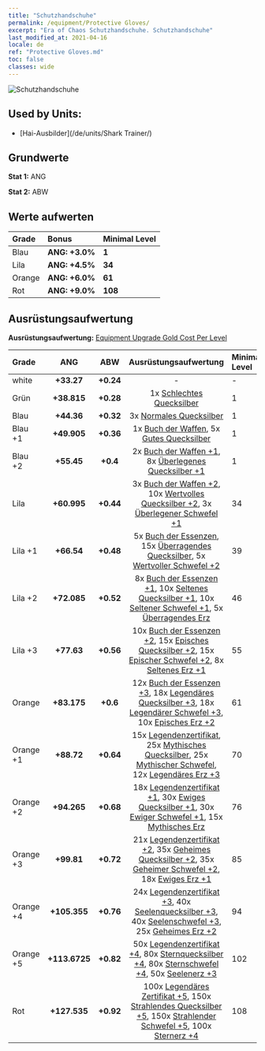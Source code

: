 ```yaml
---
title: "Schutzhandschuhe"
permalink: /equipment/Protective Gloves/
excerpt: "Era of Chaos Schutzhandschuhe. Schutzhandschuhe"
last_modified_at: 2021-04-16
locale: de
ref: "Protective Gloves.md"
toc: false
classes: wide
---
```


  ![Schutzhandschuhe](/images/e/e_99092.png)

## Used by Units:

* [Hai-Ausbilder](/de/units/Shark Trainer/) 


## Grundwerte
 **Stat 1:** ANG

 **Stat 2:** ABW

## Werte aufwerten

  |     Grade    |   Bonus | Minimal Level | 
  |:-------------|:--------|:--------------| 
  | Blau | **ANG: +3.0%** | **1** | 
  | Lila | **ANG: +4.5%** | **34** | 
  | Orange | **ANG: +6.0%** | **61** | 
  | Rot | **ANG: +9.0%** | **108** | 


## Ausrüstungsaufwertung
 **Ausrüstungsaufwertung:** [Equipment Upgrade Gold Cost Per Level](/equipment/EquipmentUpgradeCostPerLevel/) 

  |          Grade      | ANG | ABW | Ausrüstungsaufwertung | Minimal Level |
  |:--------------------|:---------:|:---------:|:----------------:|:--------------|
  | white | **+33.27** | **+0.24** | - | - |
  | Grün | **+38.815** | **+0.28** | 1x [Schlechtes Quecksilber](/de/Items/mat_2/) | 1 |
  | Blau | **+44.36** | **+0.32** | 3x [Normales Quecksilber](/de/Items/mat_8/) | 1 |
  | Blau +1 | **+49.905** | **+0.36** | 1x [Buch der Waffen](/de/Items/mat_18/), 5x [Gutes Quecksilber](/de/Items/mat_14/) | 1 |
  | Blau +2 | **+55.45** | **+0.4** | 2x [Buch der Waffen +1](/de/Items/mat_25/), 8x [Überlegenes Quecksilber +1](/de/Items/mat_21/) | 1 |
  | Lila | **+60.995** | **+0.44** | 3x [Buch der Waffen +2](/de/Items/mat_32/), 10x [Wertvolles Quecksilber +2](/de/Items/mat_28/), 3x [Überlegener Schwefel +1](/de/Items/mat_22/) | 34 |
  | Lila +1 | **+66.54** | **+0.48** | 5x [Buch der Essenzen](/de/Items/mat_39/), 15x [Überragendes Quecksilber](/de/Items/mat_35/), 5x [Wertvoller Schwefel +2](/de/Items/mat_29/) | 39 |
  | Lila +2 | **+72.085** | **+0.52** | 8x [Buch der Essenzen +1](/de/Items/mat_46/), 10x [Seltenes Quecksilber +1](/de/Items/mat_42/), 10x [Seltener Schwefel +1](/de/Items/mat_43/), 5x [Überragendes Erz](/de/Items/mat_33/) | 46 |
  | Lila +3 | **+77.63** | **+0.56** | 10x [Buch der Essenzen +2](/de/Items/mat_53/), 15x [Episches Quecksilber +2](/de/Items/mat_49/), 15x [Epischer Schwefel +2](/de/Items/mat_50/), 8x [Seltenes Erz +1](/de/Items/mat_40/) | 55 |
  | Orange | **+83.175** | **+0.6** | 12x [Buch der Essenzen +3](/de/Items/mat_60/), 18x [Legendäres Quecksilber +3](/de/Items/mat_56/), 18x [Legendärer Schwefel +3](/de/Items/mat_57/), 10x [Episches Erz +2](/de/Items/mat_47/) | 61 |
  | Orange +1 | **+88.72** | **+0.64** | 15x [Legendenzertifikat](/de/Items/mat_67/), 25x [Mythisches Quecksilber](/de/Items/mat_63/), 25x [Mythischer Schwefel](/de/Items/mat_64/), 12x [Legendäres Erz +3](/de/Items/mat_54/) | 70 |
  | Orange +2 | **+94.265** | **+0.68** | 18x [Legendenzertifikat +1](/de/Items/mat_74/), 30x [Ewiges Quecksilber +1](/de/Items/mat_70/), 30x [Ewiger Schwefel +1](/de/Items/mat_71/), 15x [Mythisches Erz](/de/Items/mat_61/) | 76 |
  | Orange +3 | **+99.81** | **+0.72** | 21x [Legendenzertifikat +2](/de/Items/mat_81/), 35x [Geheimes Quecksilber +2](/de/Items/mat_77/), 35x [Geheimer Schwefel +2](/de/Items/mat_78/), 18x [Ewiges Erz +1](/de/Items/mat_68/) | 85 |
  | Orange +4 | **+105.355** | **+0.76** | 24x [Legendenzertifikat +3](/de/Items/mat_88/), 40x [Seelenquecksilber +3](/de/Items/mat_84/), 40x [Seelenschwefel +3](/de/Items/mat_85/), 25x [Geheimes Erz +2](/de/Items/mat_75/) | 94 |
  | Orange +5 | **+113.6725** | **+0.82** | 50x [Legendenzertifikat +4](/de/Items/mat_95/), 80x [Sternquecksilber +4](/de/Items/mat_91/), 80x [Sternschwefel +4](/de/Items/mat_92/), 50x [Seelenerz +3](/de/Items/mat_82/) | 102 |
  | Rot | **+127.535** | **+0.92** | 100x [Legendäres Zertifikat +5](/de/Items/mat_102/), 150x [Strahlendes Quecksilber +5](/de/Items/mat_98/), 150x [Strahlender Schwefel +5](/de/Items/mat_99/), 100x [Sternerz +4](/de/Items/mat_89/) | 108 |

